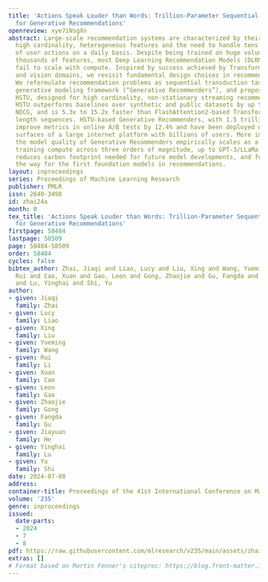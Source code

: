 ```yaml
---
title: 'Actions Speak Louder than Words: Trillion-Parameter Sequential Transducers
  for Generative Recommendations'
openreview: xye7iNsgXn
abstract: Large-scale recommendation systems are characterized by their reliance on
  high cardinality, heterogeneous features and the need to handle tens of billions
  of user actions on a daily basis. Despite being trained on huge volume of data with
  thousands of features, most Deep Learning Recommendation Models (DLRMs) in industry
  fail to scale with compute. Inspired by success achieved by Transformers in language
  and vision domains, we revisit fundamental design choices in recommendation systems.
  We reformulate recommendation problems as sequential transduction tasks within a
  generative modeling framework (“Generative Recommenders”), and propose a new architecture,
  HSTU, designed for high cardinality, non-stationary streaming recommendation data.
  HSTU outperforms baselines over synthetic and public datasets by up to 65.8% in
  NDCG, and is 5.3x to 15.2x faster than FlashAttention2-based Transformers on 8192
  length sequences. HSTU-based Generative Recommenders, with 1.5 trillion parameters,
  improve metrics in online A/B tests by 12.4% and have been deployed on multiple
  surfaces of a large internet platform with billions of users. More importantly,
  the model quality of Generative Recommenders empirically scales as a power-law of
  training compute across three orders of magnitude, up to GPT-3/LLaMa-2 scale, which
  reduces carbon footprint needed for future model developments, and further paves
  the way for the first foundation models in recommendations.
layout: inproceedings
series: Proceedings of Machine Learning Research
publisher: PMLR
issn: 2640-3498
id: zhai24a
month: 0
tex_title: 'Actions Speak Louder than Words: Trillion-Parameter Sequential Transducers
  for Generative Recommendations'
firstpage: 58484
lastpage: 58509
page: 58484-58509
order: 58484
cycles: false
bibtex_author: Zhai, Jiaqi and Liao, Lucy and Liu, Xing and Wang, Yueming and Li,
  Rui and Cao, Xuan and Gao, Leon and Gong, Zhaojie and Gu, Fangda and He, Jiayuan
  and Lu, Yinghai and Shi, Yu
author:
- given: Jiaqi
  family: Zhai
- given: Lucy
  family: Liao
- given: Xing
  family: Liu
- given: Yueming
  family: Wang
- given: Rui
  family: Li
- given: Xuan
  family: Cao
- given: Leon
  family: Gao
- given: Zhaojie
  family: Gong
- given: Fangda
  family: Gu
- given: Jiayuan
  family: He
- given: Yinghai
  family: Lu
- given: Yu
  family: Shi
date: 2024-07-08
address:
container-title: Proceedings of the 41st International Conference on Machine Learning
volume: '235'
genre: inproceedings
issued:
  date-parts:
  - 2024
  - 7
  - 8
pdf: https://raw.githubusercontent.com/mlresearch/v235/main/assets/zhai24a/zhai24a.pdf
extras: []
# Format based on Martin Fenner's citeproc: https://blog.front-matter.io/posts/citeproc-yaml-for-bibliographies/
---
```

